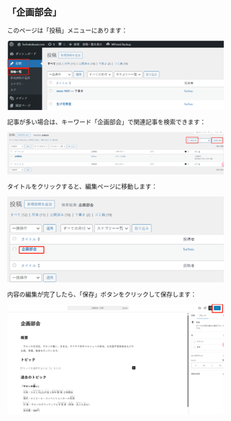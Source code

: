 ## 「企画部会」

このページは「投稿」メニューにあります：

![alt text](../../../images/image-74.png)

記事が多い場合は、キーワード「企画部会」で関連記事を検索できます：

![alt text](../../../images2/img2-1/image-40.png)

タイトルをクリックすると、編集ページに移動します：

![alt text](../../../images2/img2-1/image-41.png)

内容の編集が完了したら、「保存」ボタンをクリックして保存します：

![alt text](../../../images2/img2-1/image-42.png)
